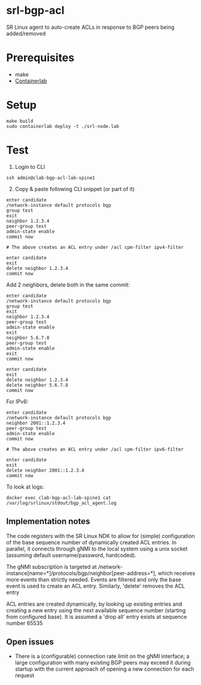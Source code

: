 # srl-bgp-acl
SR Linux agent to auto-create ACLs in response to BGP peers being added/removed

# Prerequisites
* make
* [Containerlab](https://containerlab.srlinux.dev/)

# Setup
```
make build
sudo containerlab deploy -t ./srl-node.lab
```

# Test
1. Login to CLI
```
ssh admin@clab-bgp-acl-lab-spine1
```

2. Copy & paste following CLI snippet (or part of it)
```
enter candidate
/network-instance default protocols bgp
group test
exit
neighbor 1.2.3.4
peer-group test
admin-state enable
commit now

# The above creates an ACL entry under /acl cpm-filter ipv4-filter

enter candidate
exit
delete neighbor 1.2.3.4
commit now
```

Add 2 neighbors, delete both in the same commit:
```
enter candidate
/network-instance default protocols bgp
group test
exit
neighbor 1.2.3.4
peer-group test
admin-state enable
exit
neighbor 5.6.7.8
peer-group test
admin-state enable
exit
commit now

enter candidate
exit
delete neighbor 1.2.3.4
delete neighbor 5.6.7.8
commit now
```

For IPv6:
```
enter candidate 
/network-instance default protocols bgp
neighbor 2001::1.2.3.4
peer-group test
admin-state enable
commit now

# The above creates an ACL entry under /acl cpm-filter ipv6-filter

enter candidate
exit
delete neighbor 2001::1.2.3.4
commit now
```

To look at logs:
```
docker exec clab-bgp-acl-lab-spine1 cat /var/log/srlinux/stdout/bgp_acl_agent.log
```

## Implementation notes
The code registers with the SR Linux NDK to allow for (simple) configuration of the base sequence number of dynamically created ACL entries.
In parallel, it connects through gNMI to the local system using a unix socket (assuming default username/password, hardcoded).

The gNMI subscription is targeted at /network-instance[name=\*]/protocols/bgp/neighbor[peer-address=\*], which receives more events than strictly needed.
Events are filtered and only the base event is used to create an ACL entry. Similarly, 'delete' removes the ACL entry

ACL entries are created dynamically, by looking up existing entries and creating a new entry using the next available sequence number (starting from configured base).
It is assumed a 'drop all' entry exists at sequence number 65535

## Open issues
* There is a (configurable) connection rate limit on the gNMI interface; a large configuration with many existing BGP peers may exceed it during startup with the current approach of opening a new connection for each request

